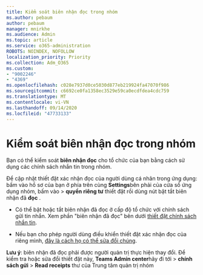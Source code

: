 ```yaml
---
title: Kiểm soát biên nhận đọc trong nhóm
ms.author: pebaum
author: pebaum
manager: mnirkhe
ms.audience: Admin
ms.topic: article
ms.service: o365-administration
ROBOTS: NOINDEX, NOFOLLOW
localization_priority: Priority
ms.collection: Adm_O365
ms.custom:
- "9002246"
- "4369"
ms.openlocfilehash: c028e7937d0ce5030d877eb219924fa47070f986
ms.sourcegitcommit: c6692ce0fa1358ec3529e59ca0ecdfdea4cdc759
ms.translationtype: MT
ms.contentlocale: vi-VN
ms.lasthandoff: 09/14/2020
ms.locfileid: "47733133"
---
```

# <a name="controlling-read-receipts-in-teams"></a>Kiểm soát biên nhận đọc trong nhóm

Bạn có thể kiểm soát **biên nhận đọc** cho tổ chức của bạn bằng cách sử dụng các chính sách nhắn tin trong nhóm.

Để cập nhật thiết đặt xác nhận đọc của người dùng cá nhân trong ứng dụng: bấm vào hồ sơ của bạn ở phía trên cùng **Settings**bên phải của cửa sổ ứng dụng nhóm, bấm vào  >  **quyền riêng tư** thiết đặt rồi dùng nút bật tắt biên nhận đã **đọc** .

- Có thể bật hoặc tắt biên nhận đã đọc ở cấp độ tổ chức với chính sách gửi tin nhắn. Xem phần "biên nhận đã đọc" bên dưới [thiết đặt chính sách nhắn tin](https://docs.microsoft.com/microsoftteams/messaging-policies-in-teams#messaging-policy-settings).

- Nếu bạn cho phép người dùng điều khiển thiết đặt xác nhận đọc của riêng mình, [đây là cách họ có thể sửa đổi chúng](https://docs.microsoft.com/microsoftteams/messaging-policies-in-teams#messaging-policy-settings). 

**Lưu ý**: biên nhận đã đọc phải được người quản trị thực hiện thay đổi. Để kiểm tra hoặc sửa đổi thiết đặt này, **Teams Admin center**hãy đi tới >  **chính sách gửi**  >  **Read receipts** thư của Trung tâm quản trị nhóm
